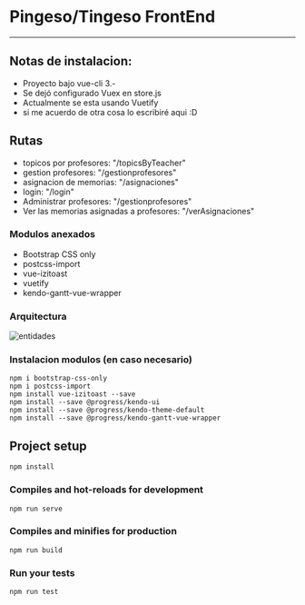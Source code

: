 # Pingeso/Tingeso FrontEnd
------
## Notas de instalacion:
* Proyecto bajo vue-cli 3.-
* Se dejó configurado Vuex en store.js
* Actualmente se esta usando Vuetify
* si me acuerdo de otra cosa lo escribiré aqui :D

## Rutas
* topicos por profesores: "/topicsByTeacher"
* gestion profesores: "/gestionprofesores"
* asignacion de memorias: "/asignaciones"
* login: "/login"
* Administrar profesores: "/gestionprofesores"
* Ver las memorias asignadas a profesores: "/verAsignaciones"

### Modulos anexados 
* Bootstrap CSS only
* postcss-import
* vue-izitoast
* vuetify
* kendo-gantt-vue-wrapper

### Arquitectura

![entidades](https://vuex.vuejs.org/vuex.png)

### Instalacion modulos (en caso necesario)
```
npm i bootstrap-css-only
npm i postcss-import
npm install vue-izitoast --save
npm install --save @progress/kendo-ui
npm install --save @progress/kendo-theme-default
npm install --save @progress/kendo-gantt-vue-wrapper
```

## Project setup
```
npm install
```

### Compiles and hot-reloads for development
```
npm run serve
```

### Compiles and minifies for production
```
npm run build
```

### Run your tests
```
npm run test
```


